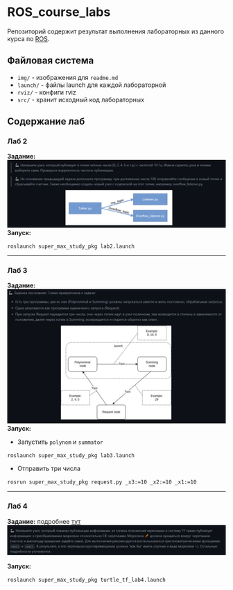 # ROS_course_labs
Репозиторий содержит результат выполнения лабораторных из данного курса по [ROS](https://github.com/lsd-maddrive/ROS_course/tree/main).



## Файловая система

* `img/` - изображения для `readme.md`
* `launch/` - файлы launch для каждой лабораторной 
* `rviz/` - конфиги rviz
* `src/` - хранит исходный код лабораторных


## Содержание лаб 

### Лаб 2
**Задание:**
![alt text](img/image-1.png)
**Запуск:**
```
roslaunch super_max_study_pkg lab2.launch
```

------------------

### Лаб 3
**Задание:**
![raaaaaa](img/image.png)
**Запуск:**
* Запустить `polynom` и `summator`
```
roslaunch super_max_study_pkg lab3.launch
```

* Отправить три числа
```
rosrun super_max_study_pkg request.py _x3:=10 _x2:=10 _x1:=10
```

-----------------

### Лаб 4
**Задание:**
подробнее [тут](https://github.com/lsd-maddrive/ROS_course/blob/main/labs/04_TF.md)
![alt text](img/image-2.png)

**Запуск:**
```
roslaunch super_max_study_pkg turtle_tf_lab4.launch
```
